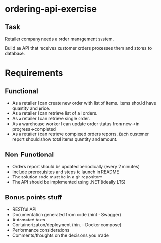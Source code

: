 # ordering-api-exercise

## Task
Retailer company needs a order management system.

Build an API that receives customer orders processes them and stores to database.

# Requirements
## Functional
* As a retailer I can create new order with list of items. Items should have quantity and price.
* As a retailer I can retrieve list of all orders.
* As a retailer I can retrieve single order.
* As a warehouse worker I can update order status from new->in progress->completed
* As a retailer I can retrieve completed orders reports. Each customer report should show total items quantity and amount. 

## Non-Functional
* Orders report should be updated periodically (every 2 minutes)
* Include prerequisites and steps to launch in README
* The solution code must be in a git repository
* The API should be implemented using .NET (ideally LTS)

## Bonus points stuff
* RESTful API
* Documentation generated from code (hint - Swagger)
* Automated tests
* Containerization/deployment (hint - Docker compose)
* Performance considerations
* Comments/thoughts on the decisions you made


